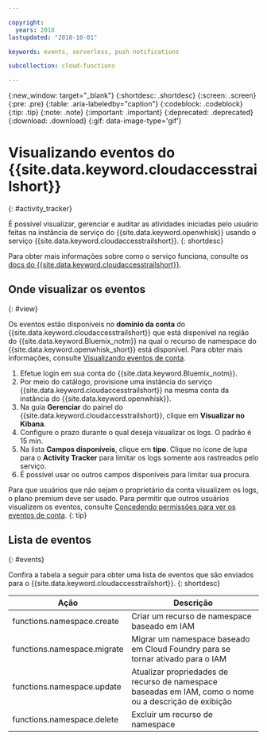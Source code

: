 ```yaml
---

copyright:
  years: 2018
lastupdated: "2018-10-01"

keywords: events, serverless, push notifications

subcollection: cloud-functions

---
```


{:new_window: target="_blank"}
{:shortdesc: .shortdesc}
{:screen: .screen}
{:pre: .pre}
{:table: .aria-labeledby="caption"}
{:codeblock: .codeblock}
{:tip: .tip}
{:note: .note}
{:important: .important}
{:deprecated: .deprecated}
{:download: .download}
{:gif: data-image-type='gif'}


# Visualizando eventos do {{site.data.keyword.cloudaccesstrailshort}}
{: #activity_tracker}

É possível visualizar, gerenciar e auditar as atividades iniciadas pelo usuário feitas na instância de serviço do {{site.data.keyword.openwhisk}} usando o serviço {{site.data.keyword.cloudaccesstrailshort}}.
{: shortdesc}


Para obter mais informações sobre como o serviço funciona, consulte os [docs do {{site.data.keyword.cloudaccesstrailshort}}](/docs/services/cloud-activity-tracker?topic=cloud-activity-tracker-getting-started).


## Onde visualizar os eventos
{: #view}

Os eventos estão disponíveis no **domínio da conta** do {{site.data.keyword.cloudaccesstrailshort}} que está disponível na região do {{site.data.keyword.Bluemix_notm}} na qual o recurso de namespace do {{site.data.keyword.openwhisk_short}} está disponível. Para obter mais informações, consulte [Visualizando eventos de conta](/docs/services/cloud-activity-tracker/how-to/manage-events-ui?topic=cloud-activity-tracker-view_acc_events).

1. Efetue login em sua conta do {{site.data.keyword.Bluemix_notm}}.
2. Por meio do catálogo, provisione uma instância do serviço {{site.data.keyword.cloudaccesstrailshort}} na mesma conta da instância do {{site.data.keyword.openwhisk}}.
3. Na guia **Gerenciar** do painel do {{site.data.keyword.cloudaccesstrailshort}}, clique em **Visualizar no Kibana**.
4. Configure o prazo durante o qual deseja visualizar os logs. O padrão é 15 min.
5. Na lista **Campos disponíveis**, clique em **tipo**. Clique no ícone de lupa para o **Activity Tracker** para limitar os logs somente aos rastreados pelo serviço.
6. É possível usar os outros campos disponíveis para limitar sua procura.

Para que usuários que não sejam o proprietário da conta visualizem os logs, o plano premium deve ser usado. Para permitir que outros usuários visualizem os eventos, consulte [Concedendo permissões para ver os eventos de conta](/docs/services/cloud-activity-tracker/how-to?topic=cloud-activity-tracker-grant_permissions#grant_permissions).
{: tip}


## Lista de eventos
{: #events}

Confira a tabela a seguir para obter uma lista de eventos que são enviados para o {{site.data.keyword.cloudaccesstrailshort}}.
{: shortdesc}

<table>
  <thead>
    <tr>
      <th>Ação</th>
      <th>Descrição</th>
    </tr>
  </thead>
  <tbody>
    <tr>
      <td>functions.namespace.create</td>
      <td>Criar um recurso de namespace baseado em IAM</td>
    </tr>
    <tr>
      <td>functions.namespace.migrate</td>
      <td>Migrar um namespace baseado em Cloud Foundry para se tornar ativado para o IAM</td>
    </tr>
    <tr>
      <td>functions.namespace.update</td>
      <td>Atualizar propriedades de recurso de namespace baseadas em IAM, como o nome ou a descrição de exibição</td>
    </tr>
    <tr>
      <td>functions.namespace.delete</td>
      <td>Excluir um recurso de namespace</td>
    </tr>
  </tbody>
</table>
